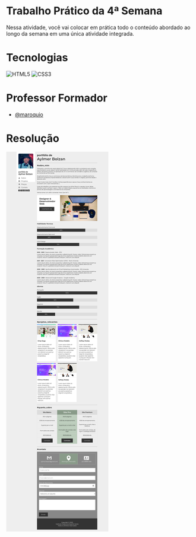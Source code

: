 
# Trabalho Prático da 4ª Semana

Nessa atividade, você vai colocar em prática todo o conteúdo abordado ao longo da semana em uma única atividade integrada. 


# Tecnologias

![HTML5](https://img.shields.io/badge/HTML5-d84924?style=for-the-badge&logo=html5&logoColor=white)
![CSS3](https://img.shields.io/badge/CSS3-2449d8?style=for-the-badge&logo=css3&logoColor=white)

 
# Professor Formador

- [@maroquio](https://github.com/maroquio)


# Resolução

![Resultado](./Assets/resultado.png)